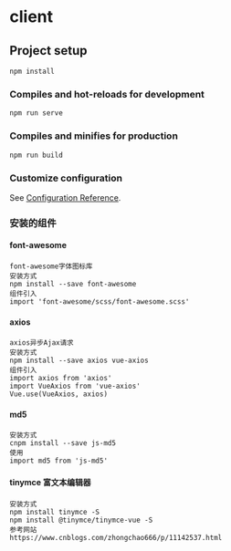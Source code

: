 # client

## Project setup
```
npm install
```

### Compiles and hot-reloads for development
```
npm run serve
```

### Compiles and minifies for production
```
npm run build
```

### Customize configuration
See [Configuration Reference](https://cli.vuejs.org/config/).

### 安装的组件

#### font-awesome
```
font-awesome字体图标库
安装方式
npm install --save font-awesome
组件引入
import 'font-awesome/scss/font-awesome.scss'
```
#### axios
```
axios异步Ajax请求
安装方式
npm install --save axios vue-axios
组件引入
import axios from 'axios'
import VueAxios from 'vue-axios'
Vue.use(VueAxios, axios)
```

#### md5
```
安装方式
cnpm install --save js-md5
使用
import md5 from 'js-md5'

```
#### tinymce 富文本编辑器
```
安装方式
npm install tinymce -S
npm install @tinymce/tinymce-vue -S
参考网站
https://www.cnblogs.com/zhongchao666/p/11142537.html
```
